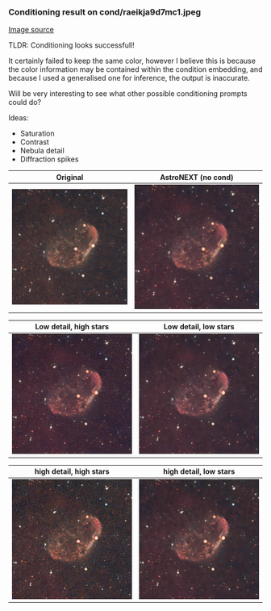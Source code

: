### Conditioning result on cond/raeikja9d7mc1.jpeg

[Image source](https://www.reddit.com/r/astrophotography/comments/1b5vfie/reprocessed_crescent_nebula_ngc_6888/)

TLDR: Conditioning looks successfull!

It certainly failed to keep the same color, however I believe this is because the color information may be contained within the condition embedding, and because I used a generalised one for inference, the output is inaccurate.

Will be very interesting to see what other possible conditioning prompts could do? 

Ideas:
 - Saturation
 - Contrast
 - Nebula detail
 - Diffraction spikes

| Original  | AstroNEXT (no cond)  |
| --- | --- |
| <img src="cond/raeikja9d7mc1.jpeg"> | <img src="cond/raeikja9d7mc1_neutral.jpeg"> |

| Low detail, high stars  | Low detail, low stars  |
| --- | --- |
| <img src="cond/raeikja9d7mc1_down_up.jpeg"> | <img src="cond/raeikja9d7mc1_down_down.jpeg"> |

| high detail, high stars  | high detail, low stars  |
| --- | --- |
| <img src="cond/raeikja9d7mc1_up_up.jpeg"> | <img src="cond/raeikja9d7mc1_up_down.jpeg"> |

